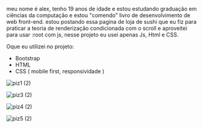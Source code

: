  
meu nome é alex, tenho 19 anos de idade e estou estudando graduação
em ciências da computação e estou "comendo" livro de desenvolvimento
de web front-end.
estou postando essa pagina de loja de sushi que eu fiz para praticar
a teoria de renderização condicionada com o scroll e aproveitei para
usar :root com js, nesse projeto eu usei apenas Js, Html e CSS.


Oque eu utilizei no projeto:
 - Bootstrap
 - HTML
 - CSS ( mobile first, responsividade )

![piz1 (2)](https://github.com/alexLDSpedroDEV/land-pag-pizzaria-react/assets/115034319/c5948bf1-c46e-41fa-92d0-0a43ea2f0faf)

![piz3 (2)](https://github.com/alexLDSpedroDEV/land-pag-pizzaria-react/assets/115034319/fffa8b35-c3b2-4586-9cdb-2d43f8521f8e)

![piz4 (2)](https://github.com/alexLDSpedroDEV/land-pag-pizzaria-react/assets/115034319/436a3371-395b-484d-91cb-32d5f05eca87)

![piz5 (2)](https://github.com/alexLDSpedroDEV/land-pag-pizzaria-react/assets/115034319/9bab0c0a-375b-48ff-93b1-04ac7cee83dc)

